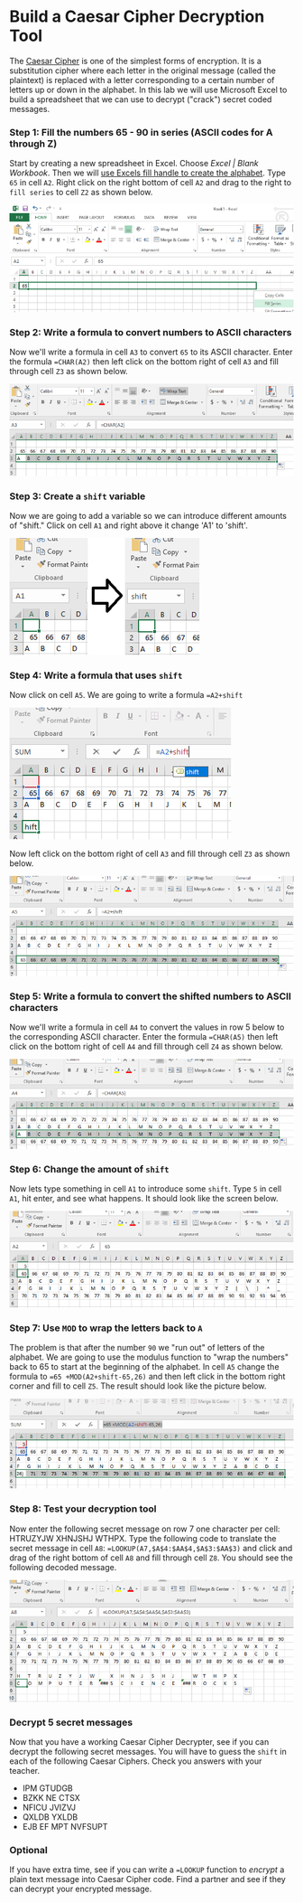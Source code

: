 # Build a Caesar Cipher Decryption Tool
The [Caesar Cipher](https://learncryptography.com/classical-encryption/caesar-cipher) is one of the simplest forms of encryption. It is a substitution cipher where each letter in the original message (called the plaintext) is replaced with a letter corresponding to a certain number of letters up or down in the alphabet. In this lab we will use Microsoft Excel to build a spreadsheet that we can use to decrypt ("crack") secret coded messages.   

### Step 1: Fill the numbers 65 - 90 in series (ASCII codes for A through Z)
Start by creating a new spreadsheet in Excel. Choose *Excel | Blank Workbook*. Then we will [use Excels fill handle to create the alphabet](https://www.techrepublic.com/blog/microsoft-office/using-excels-fill-handle-to-create-an-alphabetic-list/). Type `65` in cell `A2`. Right click on the right bottom of cell `A2` and drag to the right to `fill series` to cell `Z2` as shown below.

![](Caesar1.png)

### Step 2: Write a formula to convert numbers to ASCII characters
Now we'll write a formula in cell `A3` to convert `65` to its ASCII character. Enter the formula `=CHAR(A2)` then left click on the bottom right of cell `A3` and fill through cell `Z3` as shown below.   

![](Caesar2.PNG)

### Step 3: Create a `shift` variable
Now we are going to add a variable so we can introduce different amounts of "shift." Click on cell `A1` and right above it change 'A1' to 'shift'.

![](Caesar3.png)

### Step 4: Write a formula that uses `shift`
Now click on cell `A5`. We are going to write a formula `=A2+shift`

![](Caesar4.PNG)

Now left click on the bottom right of cell `A3` and fill through cell `Z3` as shown below.

![](Caesar5.PNG)

### Step 5: Write a formula to convert the shifted numbers to ASCII characters
Now we'll write a formula in cell `A4` to convert the values in row 5 below to the corresponding ASCII character. Enter the formula `=CHAR(A5)` then left click on the bottom right of cell `A4` and fill through cell `Z4` as shown below.

![](Caesar6.PNG)

### Step 6: Change the amount of `shift`
Now lets type something in cell `A1` to introduce some `shift`. Type `5` in cell `A1`, hit enter, and see what happens. It should look like the screen below.

![](Caesar7.PNG)

### Step 7: Use `MOD` to wrap the letters back to `A`
The problem is that after the number `90` we "run out" of letters of the alphabet. We are going to use the modulus function to "wrap the numbers" back to 65 to start at the beginning of the alphabet. In cell `A5` change the formula to `=65 +MOD(A2+shift-65,26)` and then left click in the bottom right corner and fill to cell `Z5`. The result should look like the picture below.

![](Caesar8.PNG)

### Step 8: Test your decryption tool
Now enter the following secret message on row 7 one character per cell: HTRUZYJW XHNJSHJ WTHPX. Type the following code to translate the secret message in cell `A8`: `=LOOKUP(A7,$A$4:$AA$4,$A$3:$AA$3)` and click and drag of the right bottom of cell `A8` and fill through cell `Z8`. You should see the following decoded message.

![](Caesar9.PNG)

### Decrypt 5 secret messages
Now that you have a working Caesar Cipher Decrypter, see if you can decrypt the following secret messages. You will have to guess the `shift` in each of the following Caesar Ciphers. Check you answers with your teacher.

- IPM GTUDGB
- BZKK NE CTSX
- NFICU JVIZVJ
- QXLDB YXLDB
- EJB EF MPT NVFSUPT

### Optional
If you have extra time, see if you can write a `=LOOKUP` function to *encrypt* a plain text message into Caesar Cipher code. Find a partner and see if they can decrypt your encrypted message.
